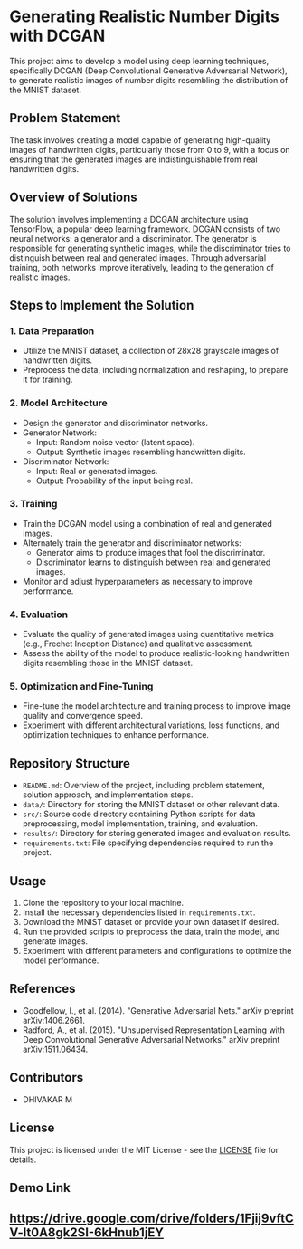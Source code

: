 # Generating Realistic Number Digits with DCGAN

This project aims to develop a model using deep learning techniques, specifically DCGAN (Deep Convolutional Generative Adversarial Network), to generate realistic images of number digits resembling the distribution of the MNIST dataset.

## Problem Statement
The task involves creating a model capable of generating high-quality images of handwritten digits, particularly those from 0 to 9, with a focus on ensuring that the generated images are indistinguishable from real handwritten digits.

## Overview of Solutions
The solution involves implementing a DCGAN architecture using TensorFlow, a popular deep learning framework. DCGAN consists of two neural networks: a generator and a discriminator. The generator is responsible for generating synthetic images, while the discriminator tries to distinguish between real and generated images. Through adversarial training, both networks improve iteratively, leading to the generation of realistic images.

## Steps to Implement the Solution

### 1. Data Preparation
- Utilize the MNIST dataset, a collection of 28x28 grayscale images of handwritten digits.
- Preprocess the data, including normalization and reshaping, to prepare it for training.

### 2. Model Architecture
- Design the generator and discriminator networks.
- Generator Network:
  - Input: Random noise vector (latent space).
  - Output: Synthetic images resembling handwritten digits.
- Discriminator Network:
  - Input: Real or generated images.
  - Output: Probability of the input being real.

### 3. Training
- Train the DCGAN model using a combination of real and generated images.
- Alternately train the generator and discriminator networks:
  - Generator aims to produce images that fool the discriminator.
  - Discriminator learns to distinguish between real and generated images.
- Monitor and adjust hyperparameters as necessary to improve performance.

### 4. Evaluation
- Evaluate the quality of generated images using quantitative metrics (e.g., Frechet Inception Distance) and qualitative assessment.
- Assess the ability of the model to produce realistic-looking handwritten digits resembling those in the MNIST dataset.

### 5. Optimization and Fine-Tuning
- Fine-tune the model architecture and training process to improve image quality and convergence speed.
- Experiment with different architectural variations, loss functions, and optimization techniques to enhance performance.

## Repository Structure
- `README.md`: Overview of the project, including problem statement, solution approach, and implementation steps.
- `data/`: Directory for storing the MNIST dataset or other relevant data.
- `src/`: Source code directory containing Python scripts for data preprocessing, model implementation, training, and evaluation.
- `results/`: Directory for storing generated images and evaluation results.
- `requirements.txt`: File specifying dependencies required to run the project.

## Usage
1. Clone the repository to your local machine.
2. Install the necessary dependencies listed in `requirements.txt`.
3. Download the MNIST dataset or provide your own dataset if desired.
4. Run the provided scripts to preprocess the data, train the model, and generate images.
5. Experiment with different parameters and configurations to optimize the model performance.

## References
- Goodfellow, I., et al. (2014). "Generative Adversarial Nets." arXiv preprint arXiv:1406.2661.
- Radford, A., et al. (2015). "Unsupervised Representation Learning with Deep Convolutional Generative Adversarial Networks." arXiv preprint arXiv:1511.06434.

## Contributors
- DHIVAKAR M

## License
This project is licensed under the MIT License - see the [LICENSE](LICENSE) file for details.

## Demo Link
https://drive.google.com/drive/folders/1Fjij9vftCV-lt0A8gk2SI-6kHnub1jEY
---
